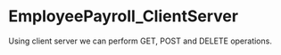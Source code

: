 # EmployeePayroll_ClientServer

Using client server we can perform GET, POST and DELETE operations.
